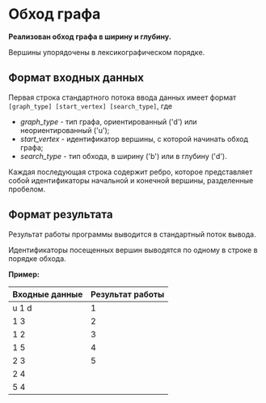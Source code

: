 # Обход графа
**Реализован обход графа в ширину и глубину.**

Вершины упорядочены в лексикографическом порядке.

## Формат входных данных
Первая строка стандартного потока ввода данных имеет формат ```[graph_type] [start_vertex] [search_type]```, где
- *graph_type* - тип графа, ориентированный ('d') или неориентированный ('u');
- *start_vertex* - идентификатор вершины, с которой начинать обход графа;
- *search_type* - тип обхода, в ширину ('b') или в глубину ('d').

Каждая последующая строка содержит ребро, которое представляет собой идентификаторы начальной и конечной вершины, разделенные пробелом.

## Формат результата
Результат работы программы выводится в стандартный поток вывода.

Идентификаторы посещенных вершин выводятся по одному в строке в порядке обхода.

**Пример:**

|Входные данные	| Результат работы|
|---|:---|
|u 1 d|1|
|1 3|2|
|1 2|3|
|1 5|4|
|2 3|5|
|2 4||
|5 4||
